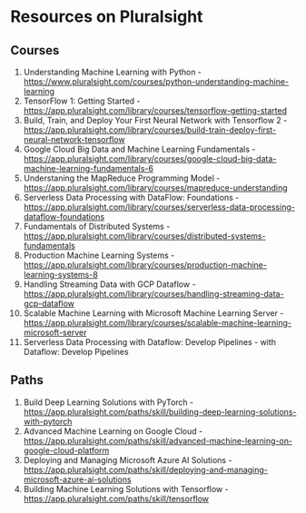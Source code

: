 # Resources on Pluralsight

## Courses

1. Understanding Machine Learning with Python - https://www.pluralsight.com/courses/python-understanding-machine-learning
2. TensorFlow 1: Getting Started - https://app.pluralsight.com/library/courses/tensorflow-getting-started
3. Build, Train, and Deploy Your First Neural Network with Tensorflow 2 - https://app.pluralsight.com/library/courses/build-train-deploy-first-neural-network-tensorflow
4. Google Cloud Big Data and Machine Learning Fundamentals - https://app.pluralsight.com/library/courses/google-cloud-big-data-machine-learning-fundamentals-6
5. Understaning the MapReduce Programming Model - https://app.pluralsight.com/library/courses/mapreduce-understanding
6. Serverless Data Processing with DataFlow: Foundations - https://app.pluralsight.com/library/courses/serverless-data-processing-dataflow-foundations
7. Fundamentals of Distributed Systems - https://app.pluralsight.com/library/courses/distributed-systems-fundamentals
8. Production Machine Learning Systems - https://app.pluralsight.com/library/courses/production-machine-learning-systems-8
9. Handling Streaming Data with GCP Dataflow - https://app.pluralsight.com/library/courses/handling-streaming-data-gcp-dataflow
10. Scalable Machine Learning with Microsoft Machine Learning Server - https://app.pluralsight.com/library/courses/scalable-machine-learning-microsoft-server
11. Serverless Data Processing with Dataflow: Develop Pipelines -  with Dataflow: Develop Pipelines

## Paths

1. Build Deep Learning Solutions with PyTorch - https://app.pluralsight.com/paths/skill/building-deep-learning-solutions-with-pytorch
2. Advanced Machine Learning on Google Cloud - https://app.pluralsight.com/paths/skill/advanced-machine-learning-on-google-cloud-platform
3. Deploying and Managing Microsoft Azure AI Solutions - https://app.pluralsight.com/paths/skill/deploying-and-managing-microsoft-azure-ai-solutions
4. Building Machine Learning Solutions with Tensorflow - https://app.pluralsight.com/paths/skill/tensorflow
